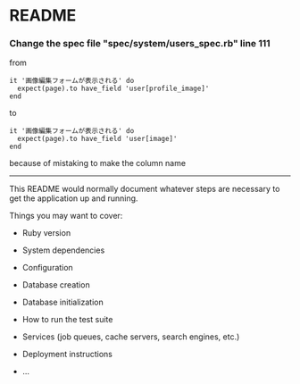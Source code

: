 # README

 ### Change the spec file "spec/system/users_spec.rb" line 111
 
from
```
it '画像編集フォームが表示される' do
  expect(page).to have_field 'user[profile_image]'
end
```
to
```
it '画像編集フォームが表示される' do
  expect(page).to have_field 'user[image]'
end
```
because of mistaking to make the column name

---

This README would normally document whatever steps are necessary to get the
application up and running.

Things you may want to cover:

* Ruby version

* System dependencies

* Configuration

* Database creation

* Database initialization

* How to run the test suite

* Services (job queues, cache servers, search engines, etc.)

* Deployment instructions

* ...
